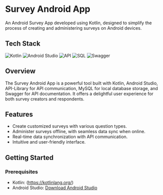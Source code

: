 # Survey Android App

An Android Survey App developed using Kotlin, designed to simplify the process of creating and administering surveys on Android devices.

## Tech Stack

![Kotlin](https://img.shields.io/badge/Kotlin-1.5.21-blueviolet?logo=kotlin&style=flat-square)
![Android Studio](https://img.shields.io/badge/Android_Studio-4.2.1-green?logo=android-studio&style=flat-square)
![API](https://img.shields.io/badge/API-API--Library-orange?style=flat-square)
![SQL](https://img.shields.io/badge/SQL-MySQL-9cf?style=flat-square)
![Swagger](https://img.shields.io/badge/Swagger-OpenAPI-red?logo=swagger&style=flat-square)

## Overview

The Survey Android App is a powerful tool built with Kotlin, Android Studio, API-Library for API communication, MySQL for local database storage, and Swagger for API documentation. It offers a delightful user experience for both survey creators and respondents.

## Features

- Create customized surveys with various question types.
- Administer surveys offline, with seamless data sync when online.
- Real-time data synchronization with API communication.
- Intuitive and user-friendly interface.

## Getting Started

### Prerequisites

- Kotlin: (https://kotlinlang.org/)
- Android Studio: [Download Android Studio](https://developer.android.com/studio)
  
